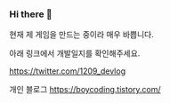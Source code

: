 ### Hi there 👋

현재 제 게임을 만드는 중이라 매우 바쁩니다.

아래 링크에서 개발일지를 확인해주세요.

https://twitter.com/1209_devlog

개인 블로그
https://boycoding.tistory.com/

<!--
**adunStudio/adunstudio** is a ✨ _special_ ✨ repository because its `README.md` (this file) appears on your GitHub profile.

Here are some ideas to get you started:

- 🔭 I’m currently working on ...
- 🌱 I’m currently learning ...
- 👯 I’m looking to collaborate on ...
- 🤔 I’m looking for help with ...
- 💬 Ask me about ...
- 📫 How to reach me: ...
- 😄 Pronouns: ...
- ⚡ Fun fact: ...
-->
